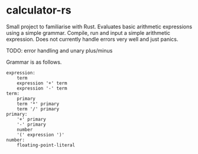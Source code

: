 # calculator-rs

Small project to familiarise with Rust. Evaluates basic arithmetic expressions using a simple
grammar. Compile, run and input a simple arithmetic expression. Does not currently handle 
errors very well and just panics. 

TODO: error handling and unary plus/minus

Grammar is as follows.

```
expression:  
    term  
    expression '+' term  
    expression '-' term  
term:  
    primary  
    term '*' primary  
    term '/' primary  
primary:  
    '+' primary  
    '-' primary  
    number  
    '(' expression ')'  
number:  
    floating-point-literal  
```
